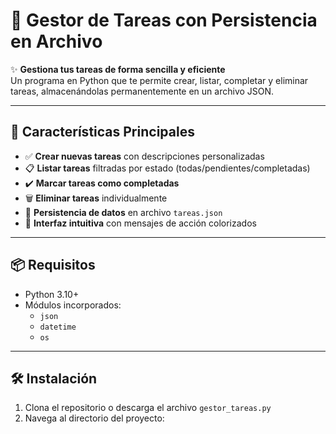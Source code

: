 # 📝 Gestor de Tareas con Persistencia en Archivo

✨ **Gestiona tus tareas de forma sencilla y eficiente**  
Un programa en Python que te permite crear, listar, completar y eliminar tareas, almacenándolas permanentemente en un archivo JSON.

---

## 🚀 Características Principales
- ✅ **Crear nuevas tareas** con descripciones personalizadas
- 📋 **Listar tareas** filtradas por estado (todas/pendientes/completadas)
- ✔️ **Marcar tareas como completadas**
- 🗑️ **Eliminar tareas** individualmente
- 💾 **Persistencia de datos** en archivo `tareas.json`
- 🎨 **Interfaz intuitiva** con mensajes de acción colorizados

---

## 📦 Requisitos
- Python 3.10+
- Módulos incorporados:
  - `json`
  - `datetime`
  - `os`

---

## 🛠️ Instalación
1. Clona el repositorio o descarga el archivo `gestor_tareas.py`
2. Navega al directorio del proyecto: